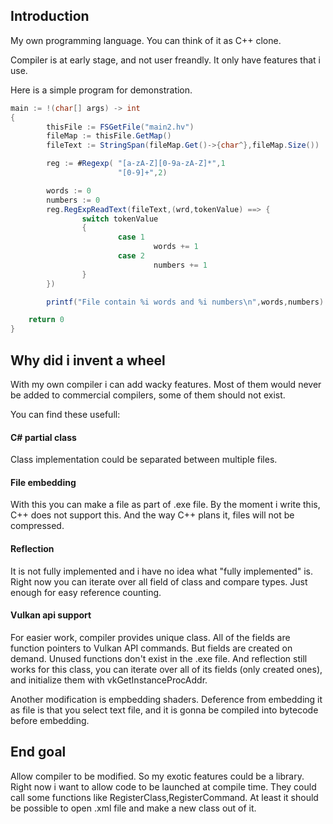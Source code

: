 <h2>Introduction</h2>

My own programming language. You can think of it as C++ clone.

Compiler is at early stage, and not user freandly.
It only have features that i use.

Here is a simple program for demonstration.
```java
main := !(char[] args) -> int
{
        thisFile := FSGetFile("main2.hv")
        fileMap := thisFile.GetMap()
        fileText := StringSpan(fileMap.Get()->{char^},fileMap.Size())

        reg := #Regexp( "[a-zA-Z][0-9a-zA-Z]*",1
                        "[0-9]+",2)

        words := 0
        numbers := 0
        reg.RegExpReadText(fileText,(wrd,tokenValue) ==> {
                switch tokenValue
                {
                        case 1
                                words += 1
                        case 2
                                numbers += 1
                }
        })

        printf("File contain %i words and %i numbers\n",words,numbers)

	return 0
}
```

<h2>Why did i invent a wheel</h2>

With my own compiler i can add wacky features. Most of them would never be added to commercial compilers, some of them should not exist.

You can find these usefull:

<h4>C# partial class</h4>
Class implementation could be separated between multiple files.

<h4>File embedding</h4>
With this you can make a file as part of .exe file. By the moment i write this, C++ does not support this. And the way C++ plans it, files will not be compressed.

<h4>Reflection</h4>
It is not fully implemented and i have no idea what "fully implemented" is. Right now you can iterate over all field of class and compare types. Just enough for easy reference counting.

<h4>Vulkan api support</h4>
For easier work, compiler provides unique class. All of the fields are function pointers to Vulkan API commands. But fields are created on demand. Unused functions don't exist in the .exe file. 
And reflection still works for this class, you can iterate over all of its fields (only created ones), and initialize them with vkGetInstanceProcAddr.

Another modification is empbedding shaders. Deference from embedding it as file is that you select text file, and it is gonna be compiled into bytecode before embedding.

<h2>End goal</h2>

Allow compiler to be modified. So my exotic features could be a library. Right now i want to allow code to be launched at compile time. They could call some functions like RegisterClass,RegisterCommand.
At least it should be possible to open .xml file and make a new class out of it.
 

